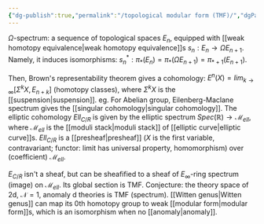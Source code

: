 ```yaml
---
{"dg-publish":true,"permalink":"/topological modular form (TMF)/","dgPassFrontmatter":true,"created":"2024-11-24T14:26:35.033+01:00","updated":"2024-11-30T17:55:22.283+01:00"}
---
```



$\Omega$-spectrum: a sequence of topological spaces $E_{n}$, equipped with [[weak homotopy equivalence\|weak homotopy equivalence]]s $s_{n}: E_{n}\rightarrow\Omega E_{n+1}$. Namely, it induces isomorphisms: $s_{n}^{*}: \pi_{*}(E_{n})=\pi_{*}(\Omega E_{n+1})=\pi_{*+1}(E_{n+1})$. 

Then, Brown's representability theorem gives a cohomology: $E^{n}(X)=lim_{k\rightarrow\infty}[\Sigma^{k}X,E_{n+k}]$ (homotopy classes), where $\Sigma^{k}X$ is the [[suspension\|suspension]]. eg. For Abelian group, Eilenberg-Maclane spectrum gives the [[singular cohomology\|singular cohomology]]. The elliptic cohomology $Ell_{C/R}$ is given by the elliptic spectrum $Spec(\mathbb{R})\rightarrow \mathscr{M}_{ell}$, where $\mathscr{M}_{ell}$ is the [[moduli stack\|moduli stack]] of [[elliptic curve\|elliptic curve]]s. $Ell_{C/R}$ is a [[presheaf\|presheaf]] ($X$ is the first variable, contravariant; functor: limit has universal property, homomorphism) over (coefficient) $\mathscr{M}_{ell}$. 

$E_{C/R}$ isn't a sheaf, but can be sheafified to a sheaf of $E_{\infty}$-ring spectrum (image) on $\mathscr{M}_{ell}$. Its global section is TMF. 
Conjecture: the theory space of 2d, $\mathscr{N}=1$, anomaly d theories is TMF (spectrum). [[Witten genus\|Witten genus]] can map its 0th homotopy group to weak [[modular form\|modular form]]s, which is an isomorphism when no [[anomaly\|anomaly]].